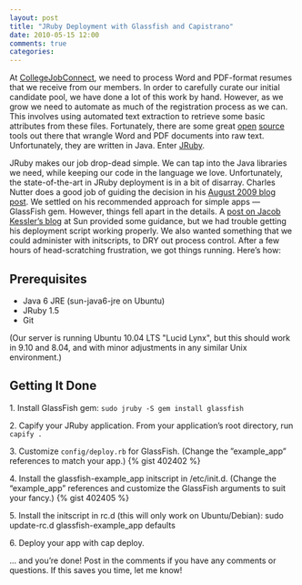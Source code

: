 ```yaml
---
layout: post
title: "JRuby Deployment with Glassfish and Capistrano"
date: 2010-05-15 12:00
comments: true
categories:
---
```

At [CollegeJobConnect](http://collegejobconnect.com/), we need to process Word and PDF-format resumes that we receive from our members.
In order to carefully curate our initial candidate pool, we have done a lot of this work by hand.
However, as we grow we need to automate as much of the registration process as we can.
This involves using automated text extraction to retrieve some basic attributes from these files.
Fortunately, there are some great [open](http://poi.apache.org/) [source](http://pdfbox.apache.org/) tools out there
that wrangle Word and PDF documents into raw text. Unfortunately, they are written in Java.  Enter [JRuby](http://jruby.org/).

JRuby makes our job drop-dead simple.  We can tap into the Java libraries we need, while keeping our code in the language we love.
Unfortunately, the state-of-the-art in JRuby deployment is in a bit of disarray.
Charles Nutter does a good job of guiding the decision in his [August 2009 blog post](http://blog.headius.com/2009/08/which-deployment-for-jruby-on-rails.html).
We settled on his recommended approach for simple apps — GlassFish gem.  However, things fell apart in the details.
A [post on Jacob Kessler’s blog](http://blogs.sun.com/Jacobkessler/entry/capistrano_and_glassfish_now_with) at Sun provided some guidance,
but we had trouble getting his deployment script working properly.
We also wanted something that we could administer with initscripts, to DRY out process control.
After a few hours of head-scratching frustration, we got things running.  Here’s how:

## Prerequisites

* Java 6 JRE (sun-java6-jre on Ubuntu)
* JRuby 1.5
* Git

(Our server is running Ubuntu 10.04 LTS "Lucid Lynx", but this should work in 9.10 and 8.04, and with minor adjustments in any similar Unix environment.)

## Getting It Done

1\. Install GlassFish gem: `sudo jruby -S gem install glassfish`

2\. Capify your JRuby application. From your application’s root directory, run `capify .`

3\. Customize `config/deploy.rb` for GlassFish.  (Change the ”example_app” references to match your app.) {% gist 402402 %}

4\. Install the glassfish-example_app initscript in /etc/init.d.  (Change the “example_app” references and customize the GlassFish arguments to suit your fancy.) {% gist 402405 %}

5\. Install the initscript in rc.d (this will only work on Ubuntu/Debian):
       sudo update-rc.d glassfish-example_app defaults

6\. Deploy your app with cap deploy.

... and you’re done! Post in the comments if you have any comments or questions.  If this saves you time, let me know!
